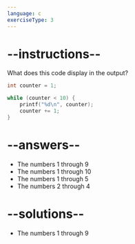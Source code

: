 ```yaml
---
language: c
exerciseType: 3
---
```


# --instructions--

What does this code display in the output?
```c
int counter = 1;

while (counter < 10) {
    printf("%d\n", counter);
    counter += 1;
}
```

# --answers--

- The numbers 1 through 9
- The numbers 1 through 10
- The numbers 1 through 5
- The numbers 2 through 4

# --solutions--

- The numbers 1 through 9
